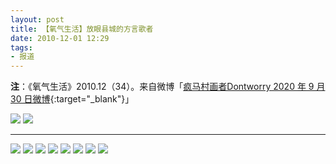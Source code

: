 ```yaml
---
layout: post
title: 【氧气生活】放眼县城的方言歌者
date: 2010-12-01 12:29
tags:
- 报道
---
```


**注**：《氧气生活》2010.12（34）。来自微博「[疯马村画者Dontworry 2020 年 9 月 30 日微博](https://weibo.com/u/5339002071){:target="_blank"}」

![]({{site.cdn}}/assets/imgs/o22010-1.jpg)
![]({{site.cdn}}/assets/imgs/o22010-2.jpg)

<hr class="stylish">

![]({{site.cdn}}/assets/imgs/o22010-3.jpg)
![]({{site.cdn}}/assets/imgs/o22010-4.jpg)
![]({{site.cdn}}/assets/imgs/o22010-5.jpg)
![]({{site.cdn}}/assets/imgs/o22010-6.jpg)
![]({{site.cdn}}/assets/imgs/o22010-7.jpg)
![]({{site.cdn}}/assets/imgs/o22010-8.jpg)
![]({{site.cdn}}/assets/imgs/o22010-9.jpg)
![]({{site.cdn}}/assets/imgs/o22010-10.jpg)